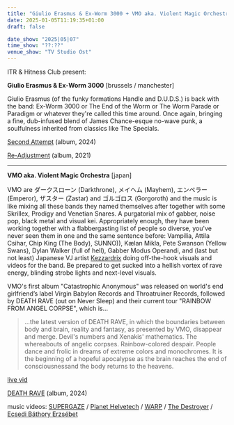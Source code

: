 ```yaml
---
title: "Giulio Erasmus & Ex-Worm 3000 + VMO aka. Violent Magic Orchestra"
date: 2025-01-05T11:19:35+01:00
draft: false

date_show: "2025|05|07"
time_show: "??:??"
venue_show: "TV Studio Ost"
---
```


ITR & Hitness Club present:

**Giulio Erasmus & Ex-Worm 3000** [brussels / manchester]

Giulio Erasmus (of the funky formations Handle and D.U.D.S.) is back with the band: Ex-Worm 3000 or The End of the Worm or The Worm Parade or Paradigm or whatever they're called this time around. Once again, bringing a fine, dub-infused blend of James Chance-esque no-wave punk, a soulfulness inherited from classics like The Specials.

[Second Attempt](https://ubac.bandcamp.com/album/second-attempt) (album, 2024)

[Re​-​Adjustment](https://absolutefiction.bandcamp.com/album/giulio-erasmus-re-adjustment) (album, 2021)

---

**VMO aka. Violent Magic Orchestra** [japan]

VMO are ダークスローン (Darkthrone), メイヘム (Mayhem), エンペラー (Emperor), ザスター (Zastar) and ゴルゴロス (Gorgoroth) and the music is like mixing all these bands they named themselves after together with some Skrillex, Prodigy and Venetian Snares. A purgatorial mix of gabber, noise pop, black metal and visual kei. Appropriately enough, they have been working together with a flabbergasting list of people so diverse, you've never seen them in one and the same sentence before: Vampilia, Attila Csihar, Chip King (The Body), SUNNO)), Kælan Mikla, Pete Swanson (Yellow Swans), Dylan Walker (full of hell), Gabber Modus Operandi, and (last but not least) Japanese VJ artist [Kezzardrix](https://kezzardrix.net/) doing off-the-hook visuals and videos for the band. Be prepared to get sucked into a hellish vortex of rave energy, blinding strobe lights and next-level visuals.

VMO's first album "Catastrophic Anonymous" was released on world's end girlfriend’s label Virgin Babylon Records and Throatruiner Records, followed by DEATH RAVE (out on Never Sleep) and their current tour "RAINBOW FROM ANGEL CORPSE", which is...

> ...the latest version of DEATH RAVE, in which the boundaries between body and brain, reality and fantasy, as presented by VMO, disappear and merge. Devil's numbers and Xenakis' mathematics. The whereabouts of angelic corpses. Rainbow-colored despair. People dance and frolic in dreams of extreme colors and monochromes. It is the beginning of a hopeful apocalypse as the brain reaches the end of consciousnessand the body returns to the heavens.

[live vid](https://www.youtube.com/watch?v=gqKz2SHvgls)

[DEATH RAVE](https://violentmagicorchestra.bandcamp.com/album/death-rave) (album, 2024)

music videos: [SUPERGAZE](https://youtu.be/aAtNa7jrI9k) / [Planet Helvetech](https://youtu.be/3tTD1xVWWhI) / [WARP](https://youtu.be/QP3FPtcw2KU) / [The Destroyer](https://youtu.be/XOJrcD9H7lY) / [Ecsedi Báthory Erzsébet](https://youtu.be/YSl8P8QHumQ)

<!--
![Giulio Erasmus & Ex-Worm 3000 + VMO aka. Violent Magic Orchestra](../../posters/2025-05-07.png)
-->
